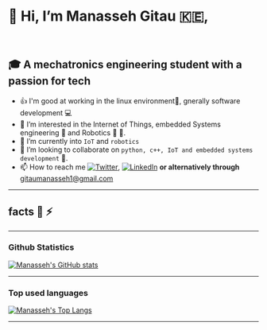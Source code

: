 # 👋 Hi, I’m **Manasseh Gitau** 🇰🇪,

&nbsp;
## 🎓 A mechatronics engineering student with a passion for tech

- 👍 I'm good at working in the linux environment🐧, gnerally software development :computer:
- 👀 I’m interested in the Internet of Things, embedded Systems engineering 📡 and Robotics 🤖 🚀.
- 🌱 I’m currently  into `IoT` and `robotics`
- 💞️ I’m looking to collaborate on `python, c++, IoT and embedded systems development` :robot:.
- 📫 How to reach me <a href="https://twitter.com/GitauManasseh"><img src="https://img.shields.io/twitter/follow/GitauManasseh?label=@GitauManasseh&style=social" alt="Twitter"></a>, <a href="https://www.linkedin.com/in/manasseh-gitau-756726224/"><img src="https://img.shields.io/badge/LinkedIn--_.svg?style=social&logo=linkedin" alt="LinkedIn"></a> **or alternatively through** gitaumanasseh1@gmail.com
 ___
##  facts :muscle: ⚡
___
### Github Statistics
[![Manasseh's GitHub stats](https://github-readme-stats.vercel.app/api?username=kimanigitau01&show_icons=True&hide_border=false&theme=merko)](https://github.com/anuraghazra/github-readme-stats)
___
### Top used languages
[![Manasseh's Top Langs](https://github-readme-stats.vercel.app/api/top-langs/?username=kimanigitau01&langs_count=10&layout=compact&theme=merko)](https://github.com/anuraghazra/github-readme-stats)
___
<!---### Wakatime Stats
[![willianrod's wakatime stats](https://github-readme-stats.vercel.app/api/wakatime?username=kimanigitau01&layout=compact&theme=merko)](https://github.com/anuraghazra/github-readme-stats) --->
<!---
kimanigitau01/kimanigitau01 is a ✨ special ✨ repository because its `README.md` (this file) appears on your GitHub profile.
You can click the Preview link to take a look at your changes.
--->
